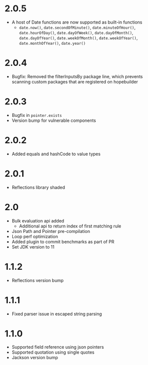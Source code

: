 # 2.0.5
- A host of Date functions are now supported as built-in functions 
  - `date.now()`, `date.secondOfMinute()`, `date.minuteOfHour()`, `date.hourOfDay()`, `date.dayOfWeek()`, `date.dayOfMonth()`, `date.dayOfYear()`, `date.weekOfMonth()`, `date.weekOfYear()`, `date.monthOfYear()`, `date.year()`

# 2.0.4
- Bugfix: Removed the filterInputsBy package line, which prevents scanning custom packages that are registered on hopebuilder

# 2.0.3
- Bugfix in `pointer.exists`
- Version bump for vulnerable components
 
# 2.0.2
- Added equals and hashCode to value types

# 2.0.1
- Reflections library shaded

# 2.0
- Bulk evaluation api added
    - Additional api to return index of first matching rule
- Json Path and Pointer pre-compilation
- Loop perf optimization
- Added plugin to commit benchmarks as part of PR
- Set JDK version to 11

# 1.1.2
- Reflections version bump

# 1.1.1
- Fixed parser issue in escaped string parsing

# 1.1.0

- Supported field reference using json pointers
- Supported quotation using single quotes
- Jackson version bump

